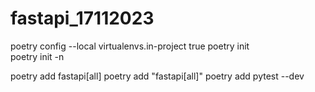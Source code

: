# fastapi_17112023

poetry config --local virtualenvs.in-project true
poetry init   
poetry init -n

poetry add fastapi[all]
poetry add "fastapi[all]"
 poetry add pytest --dev 